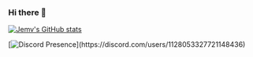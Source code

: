 ### Hi there 👋

<!--
**Jemv/jemv** is a ✨ _special_ ✨ repository because its `README.md` (this file) appears on your GitHub profile.

Here are some ideas to get you started:

- 🔭 I’m currently working on ...
- 🌱 I’m currently learning ...
- 👯 I’m looking to collaborate on ...
- 🤔 I’m looking for help with ...
- 💬 Ask me about ...
- 📫 How to reach me: ...
- 😄 Pronouns: ...
- ⚡ Fun fact: ...
-->


[![Jemv's GitHub stats](https://github-readme-stats.vercel.app/api?username=jemv)](https://github.com/anuraghazra/github-readme-stats)

[![Discord Presence](https://lanyard-profile-readme.vercel.app/api/1128053327721148436?theme=light&bg=809ecf&animated=false&hideDiscrim=true&borderRadius=30px&idleMessage=Probably%20doing%20something%20else...)](https://discord.com/users/1128053327721148436)
